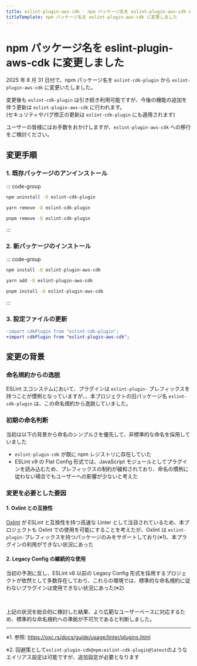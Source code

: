 ```yaml
---
title: eslint-plugin-aws-cdk - npm パッケージ名を eslint-plugin-aws-cdk に変更しました
titleTemplate: npm パッケージ名を eslint-plugin-aws-cdk に変更しました
---
```


# npm パッケージ名を eslint-plugin-aws-cdk に変更しました

2025 年 8 月 31 日付で、npm パッケージ名を `eslint-cdk-plugin` から `eslint-plugin-aws-cdk` に変更いたしました。

変更後も `eslint-cdk-plugin` は引き続き利用可能ですが、今後の機能の追加を伴う更新は `eslint-plugin-aws-cdk` に行われます。  
(セキュリティやバグ修正の更新は `eslint-cdk-plugin` にも適用されます)

ユーザーの皆様にはお手数をおかけしますが、`eslint-plugin-aws-cdk` への移行をご検討ください。

## 変更手順

### 1. 既存パッケージのアンインストール

::: code-group

```sh [npm]
npm uninstall -D eslint-cdk-plugin
```

```sh [yarn]
yarn remove -D eslint-cdk-plugin
```

```sh [pnpm]
pnpm remove -D eslint-cdk-plugin
```

:::

### 2. 新パッケージのインストール

::: code-group

```sh [npm]
npm install -D eslint-plugin-aws-cdk
```

```sh [yarn]
yarn add -D eslint-plugin-aws-cdk
```

```sh [pnpm]
pnpm install -D eslint-plugin-aws-cdk
```

:::

### 3. 設定ファイルの更新

```diff
-import cdkPlugin from "eslint-cdk-plugin";
+import cdkPlugin from "eslint-plugin-aws-cdk";
```

## 変更の背景

### 命名規約からの逸脱

ESLint エコシステムにおいて、プラグインは `eslint-plugin-` プレフィックスを持つことが慣例となっていますが、、本プロジェクトの旧パッケージ名 `eslint-cdk-plugin` は、この命名規約から逸脱していました。

### 初期の命名判断

当初は以下の背景から命名のシンプルさを優先して、非標準的な命名を採用していました

- `eslint-plugin-cdk` が既に npm レジストリに存在していた
- ESLint v9 の Flat Config 形式では、JavaScript モジュールとしてプラグインを読み込むため、プレフィックスの制約が緩和されており、命名の慣例に従わない場合でもユーザーへの影響が少ないと考えた

### 変更を必要とした要因

#### 1. Oxlint との互換性

[Oxlint](https://oxc.rs/docs/guide/usage/linter.html) が ESLint と互換性を持つ高速な Linter として注目されているため、本プロジェクトも Oxlint での使用を可能にすることを考えたが、Oxlint は `eslint-plugin-`プレフィックスを持つパッケージのみをサポートしており(※1)、本プラグインの利用ができない状況にあった

#### 2. Legacy Config の継続的な使用

当初の予測に反し、ESLint v8 以前の Legacy Config 形式を採用するプロジェクトが依然として多数存在しており、これらの環境では、標準的な命名規約に従わないプラグインは使用できない状況にあった(※2)

<br />

上記の状況を総合的に検討した結果、より広範なユーザーベースに対応するため、標準的な命名規約への準拠が不可欠であると判断しました。

---

※1. 参照: https://oxc.rs/docs/guide/usage/linter/plugins.html

※2. 回避策として`eslint-plugin-cdk@npm:eslint-cdk-plugin@latest`のようなエイリアス設定は可能ですが、追加設定が必要となります
